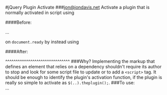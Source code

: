 #jQuery Plugin Activate
###jon@jondavis.net
Activate a plugin that is normally activated in script using

####Before:
    <div id="#ID_TO_SOMETHING">...</div>
    <script>
        $('#ID_TO_SOMETHING').myPlugin();
    </script>
    
on `document.ready` by instead using

####After:
    <div data-jquery-activate="myPlugin">
         ^^^^^^^^^^^^^^^^^^^^^^^^^^^^^^^
###Why?
Implementing the markup that defines an element that relies on a dependency shouldn't require its author to stop and look for some script file to update or to add a `<script>` tag. It should be enough to identify the plugin's activation function, if the plugin is really so simple to activate as `$(..).theplugin();`.
###To use:
    <div data-jquery-activate="myPlugin,myOtherPlugin">...</div>
    <script src="jquery.js"></script>
    <script src="myPlugin.js"></script>
    <script src="myOtherPlugin.js"></script>
    <script src="jquery-activate-plugin.js"></script>

